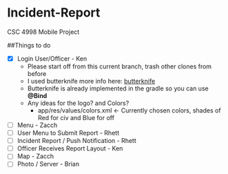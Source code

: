 # Incident-Report
CSC 4998 Mobile Project

##Things to do

- [x] Login User/Officer - Ken
    - Please start off from this current branch, trash other clones from before
    - I used butterknife more info here: [butterknife](http://jakewharton.github.io/butterknife)
    - Butterknife is already implemented in the gradle so you can use **@Bind**
    - Any ideas for the logo? and Colors?
        - app/res/values/colors.xml  <- Currently chosen colors, shades of Red for civ and Blue for off
- [ ] Menu - Zacch
- [ ] User Menu to Submit Report - Rhett
- [ ] Incident Report / Push Notification - Rhett
- [ ] Officer Receives Report Layout - Ken
- [ ] Map - Zacch
- [ ] Photo / Server - Brian
